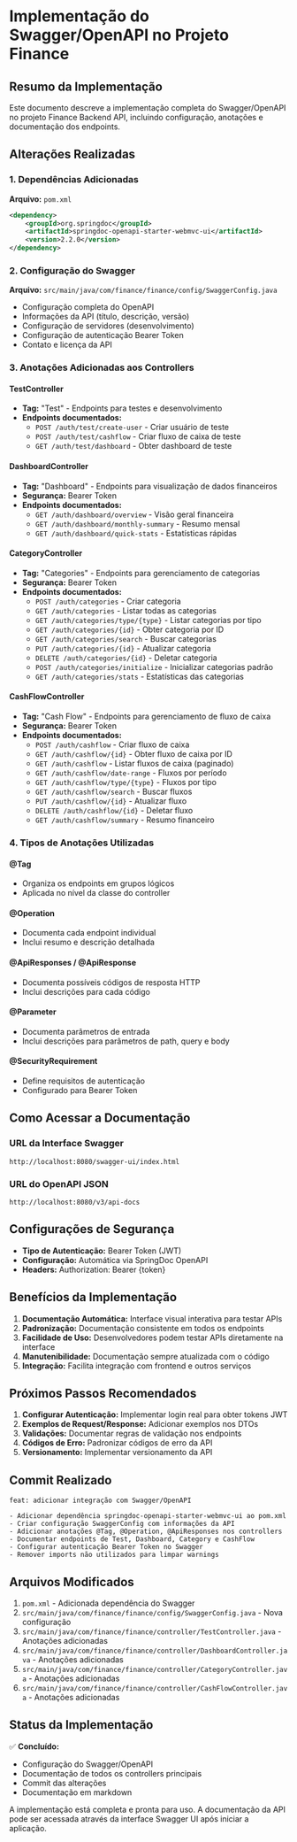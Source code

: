 # Implementação do Swagger/OpenAPI no Projeto Finance

## Resumo da Implementação

Este documento descreve a implementação completa do Swagger/OpenAPI no projeto Finance Backend API, incluindo configuração, anotações e documentação dos endpoints.

## Alterações Realizadas

### 1. Dependências Adicionadas

**Arquivo:** `pom.xml`

```xml
<dependency>
    <groupId>org.springdoc</groupId>
    <artifactId>springdoc-openapi-starter-webmvc-ui</artifactId>
    <version>2.2.0</version>
</dependency>
```

### 2. Configuração do Swagger

**Arquivo:** `src/main/java/com/finance/finance/config/SwaggerConfig.java`

- Configuração completa do OpenAPI
- Informações da API (título, descrição, versão)
- Configuração de servidores (desenvolvimento)
- Configuração de autenticação Bearer Token
- Contato e licença da API

### 3. Anotações Adicionadas aos Controllers

#### TestController
- **Tag:** "Test" - Endpoints para testes e desenvolvimento
- **Endpoints documentados:**
  - `POST /auth/test/create-user` - Criar usuário de teste
  - `POST /auth/test/cashflow` - Criar fluxo de caixa de teste
  - `GET /auth/test/dashboard` - Obter dashboard de teste

#### DashboardController
- **Tag:** "Dashboard" - Endpoints para visualização de dados financeiros
- **Segurança:** Bearer Token
- **Endpoints documentados:**
  - `GET /auth/dashboard/overview` - Visão geral financeira
  - `GET /auth/dashboard/monthly-summary` - Resumo mensal
  - `GET /auth/dashboard/quick-stats` - Estatísticas rápidas

#### CategoryController
- **Tag:** "Categories" - Endpoints para gerenciamento de categorias
- **Segurança:** Bearer Token
- **Endpoints documentados:**
  - `POST /auth/categories` - Criar categoria
  - `GET /auth/categories` - Listar todas as categorias
  - `GET /auth/categories/type/{type}` - Listar categorias por tipo
  - `GET /auth/categories/{id}` - Obter categoria por ID
  - `GET /auth/categories/search` - Buscar categorias
  - `PUT /auth/categories/{id}` - Atualizar categoria
  - `DELETE /auth/categories/{id}` - Deletar categoria
  - `POST /auth/categories/initialize` - Inicializar categorias padrão
  - `GET /auth/categories/stats` - Estatísticas das categorias

#### CashFlowController
- **Tag:** "Cash Flow" - Endpoints para gerenciamento de fluxo de caixa
- **Segurança:** Bearer Token
- **Endpoints documentados:**
  - `POST /auth/cashflow` - Criar fluxo de caixa
  - `GET /auth/cashflow/{id}` - Obter fluxo de caixa por ID
  - `GET /auth/cashflow` - Listar fluxos de caixa (paginado)
  - `GET /auth/cashflow/date-range` - Fluxos por período
  - `GET /auth/cashflow/type/{type}` - Fluxos por tipo
  - `GET /auth/cashflow/search` - Buscar fluxos
  - `PUT /auth/cashflow/{id}` - Atualizar fluxo
  - `DELETE /auth/cashflow/{id}` - Deletar fluxo
  - `GET /auth/cashflow/summary` - Resumo financeiro

### 4. Tipos de Anotações Utilizadas

#### @Tag
- Organiza os endpoints em grupos lógicos
- Aplicada no nível da classe do controller

#### @Operation
- Documenta cada endpoint individual
- Inclui resumo e descrição detalhada

#### @ApiResponses / @ApiResponse
- Documenta possíveis códigos de resposta HTTP
- Inclui descrições para cada código

#### @Parameter
- Documenta parâmetros de entrada
- Inclui descrições para parâmetros de path, query e body

#### @SecurityRequirement
- Define requisitos de autenticação
- Configurado para Bearer Token

## Como Acessar a Documentação

### URL da Interface Swagger
```
http://localhost:8080/swagger-ui/index.html
```

### URL do OpenAPI JSON
```
http://localhost:8080/v3/api-docs
```

## Configurações de Segurança

- **Tipo de Autenticação:** Bearer Token (JWT)
- **Configuração:** Automática via SpringDoc OpenAPI
- **Headers:** Authorization: Bearer {token}

## Benefícios da Implementação

1. **Documentação Automática:** Interface visual interativa para testar APIs
2. **Padronização:** Documentação consistente em todos os endpoints
3. **Facilidade de Uso:** Desenvolvedores podem testar APIs diretamente na interface
4. **Manutenibilidade:** Documentação sempre atualizada com o código
5. **Integração:** Facilita integração com frontend e outros serviços

## Próximos Passos Recomendados

1. **Configurar Autenticação:** Implementar login real para obter tokens JWT
2. **Exemplos de Request/Response:** Adicionar exemplos nos DTOs
3. **Validações:** Documentar regras de validação nos endpoints
4. **Códigos de Erro:** Padronizar códigos de erro da API
5. **Versionamento:** Implementar versionamento da API

## Commit Realizado

```
feat: adicionar integração com Swagger/OpenAPI

- Adicionar dependência springdoc-openapi-starter-webmvc-ui ao pom.xml
- Criar configuração SwaggerConfig com informações da API
- Adicionar anotações @Tag, @Operation, @ApiResponses nos controllers
- Documentar endpoints de Test, Dashboard, Category e CashFlow
- Configurar autenticação Bearer Token no Swagger
- Remover imports não utilizados para limpar warnings
```

## Arquivos Modificados

1. `pom.xml` - Adicionada dependência do Swagger
2. `src/main/java/com/finance/finance/config/SwaggerConfig.java` - Nova configuração
3. `src/main/java/com/finance/finance/controller/TestController.java` - Anotações adicionadas
4. `src/main/java/com/finance/finance/controller/DashboardController.java` - Anotações adicionadas
5. `src/main/java/com/finance/finance/controller/CategoryController.java` - Anotações adicionadas
6. `src/main/java/com/finance/finance/controller/CashFlowController.java` - Anotações adicionadas

## Status da Implementação

✅ **Concluído:**
- Configuração do Swagger/OpenAPI
- Documentação de todos os controllers principais
- Commit das alterações
- Documentação em markdown

A implementação está completa e pronta para uso. A documentação da API pode ser acessada através da interface Swagger UI após iniciar a aplicação.

